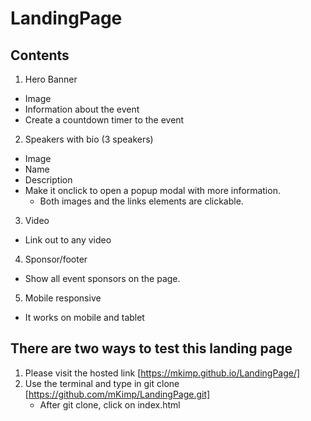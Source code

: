 # LandingPage
## Contents

1. Hero Banner
  - Image
  - Information about the event
  - Create a countdown timer to the event
2. Speakers with bio (3 speakers)
  - Image
  - Name
  - Description
  - Make it onclick to open a popup modal with more information.
    - Both images and the links elements are clickable. 
3. Video
  - Link out to any video
4. Sponsor/footer
  - Show all event sponsors on the page. 
5. Mobile responsive
  - It works on mobile and tablet

## There are two ways to test this landing page
1. Please visit the hosted link [https://mkimp.github.io/LandingPage/]
2. Use the terminal and type in git clone [https://github.com/mKimp/LandingPage.git] 
      - After git clone, click on index.html
